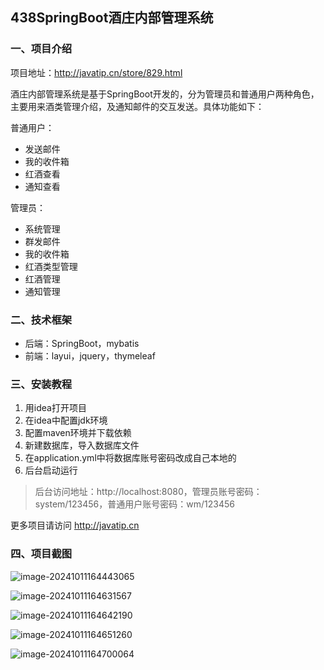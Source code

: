 ## 438SpringBoot酒庄内部管理系统

### 一、项目介绍

项目地址：http://javatip.cn/store/829.html

酒庄内部管理系统是基于SpringBoot开发的，分为管理员和普通用户两种角色，主要用来酒类管理介绍，及通知邮件的交互发送。具体功能如下：

普通用户：

- 发送邮件
- 我的收件箱
- 红酒查看
- 通知查看

管理员：

- 系统管理
- 群发邮件
- 我的收件箱
- 红酒类型管理
- 红酒管理
- 通知管理

### 二、技术框架

- 后端：SpringBoot，mybatis
- 前端：layui，jquery，thymeleaf

### 三、安装教程

1. 用idea打开项目
2. 在idea中配置jdk环境
3. 配置maven环境并下载依赖
4. 新建数据库，导入数据库文件
5. 在application.yml中将数据库账号密码改成自己本地的
6. 后台启动运行

>后台访问地址：http://localhost:8080，管理员账号密码：system/123456，普通用户账号密码：wm/123456


更多项目请访问 http://javatip.cn

### 四、项目截图

![image-20241011164443065](http://image.javatip.cn/bysj/20241011164450.png)

![image-20241011164631567](http://image.javatip.cn/bysj/20241011164631.png)

![image-20241011164642190](http://image.javatip.cn/bysj/20241011164642.png)

![image-20241011164651260](http://image.javatip.cn/bysj/20241011164651.png)

![image-20241011164700064](http://image.javatip.cn/bysj/20241011164700.png)